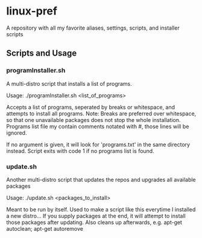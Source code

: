 # linux-pref
A repository with all my favorite aliases, settings, scripts, and installer scripts

## Scripts and Usage

### programInstaller.sh
A multi-distro script that installs a list of programs.

Usage: ./programInstaller.sh <list_of_programs>

Accepts a list of programs, seperated by breaks or whitespace, and attempts to install all programs.
Note: Breaks are preferred over whitespace, so that one unavailable packages does not stop the whole installation.
Programs list file my contain comments notated with #, those lines will be ignored.

If no argument is given, it will look for 'programs.txt' in the same directory instead.
Script exits with code 1 if no programs list is found.

### update.sh
Another multi-distro script that updates the repos and upgrades all available packages

Usage: ./update.sh <packages_to_install>

Meant to be run by itself. Used to make a script like this everytime I installed a new distro...
If you supply packages at the end, it will attempt to install those packages after updating.
Also cleans up afterwards, e.g. apt-get autoclean; apt-get autoremove
